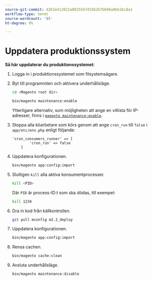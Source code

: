 ```yaml
---
source-git-commit: d263e412022a89255b7d33b267b696a8bb1bc8a2
workflow-type: tm+mt
source-wordcount: '85'
ht-degree: 0%

---
```

# Uppdatera produktionssystem

**Så här uppdaterar du produktionssystemet**:

1. Logga in i produktionssystemet som filsystemsägare.
1. Byt till programroten och aktivera underhållsläge.

   ```bash
   cd <Magento root dir>
   ```

   ```bash
   bin/magento maintenance:enable
   ```

   Ytterligare alternativ, som möjligheten att ange en vitlista för IP-adresser, finns i [`magento maintenance:enable`](../installation/tutorials/maintenance-mode.md).

1. Stoppa alla köarbetare som körs genom att ange `cron_run` till `false` i `app/etc/env.php` enligt följande:

   ```php?start_inline=1
   'cron_consumers_runner' => [
           'cron_run' => false
       ]
   ```

1. Uppdatera konfigurationen.

   ```bash
   bin/magento app:config:import
   ```

1. Slutligen `kill` alla aktiva konsumentprocesser.

   ```bash
   kill <PID>
   ```

   Där `PID` är process-ID:t som ska dödas, till exempel:

   ```bash
   kill 1234
   ```

1. Dra in kod från källkontrollen.

   ```bash
   git pull mconfig m2.2_deploy
   ```

1. Uppdatera konfigurationen.

   ```bash
   bin/magento app:config:import
   ```

1. Rensa cachen.

   ```bash
   bin/magento cache:clean
   ```

1. Avsluta underhållsläge.

   ```bash
   bin/magento maintenance:disable
   ```
